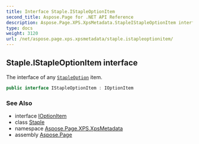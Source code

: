 ```yaml
---
title: Interface Staple.IStapleOptionItem
second_title: Aspose.Page for .NET API Reference
description: Aspose.Page.XPS.XpsMetadata.StapleIStapleOptionItem interface. The interface of any StapleOption item
type: docs
weight: 3120
url: /net/aspose.page.xps.xpsmetadata/staple.istapleoptionitem/
---
```

## Staple.IStapleOptionItem interface

The interface of any [`StapleOption`](../staple.stapleoption/) item.

```csharp
public interface IStapleOptionItem : IOptionItem
```

### See Also

* interface [IOptionItem](../ioptionitem/)
* class [Staple](../staple/)
* namespace [Aspose.Page.XPS.XpsMetadata](../../aspose.page.xps.xpsmetadata/)
* assembly [Aspose.Page](../../)


